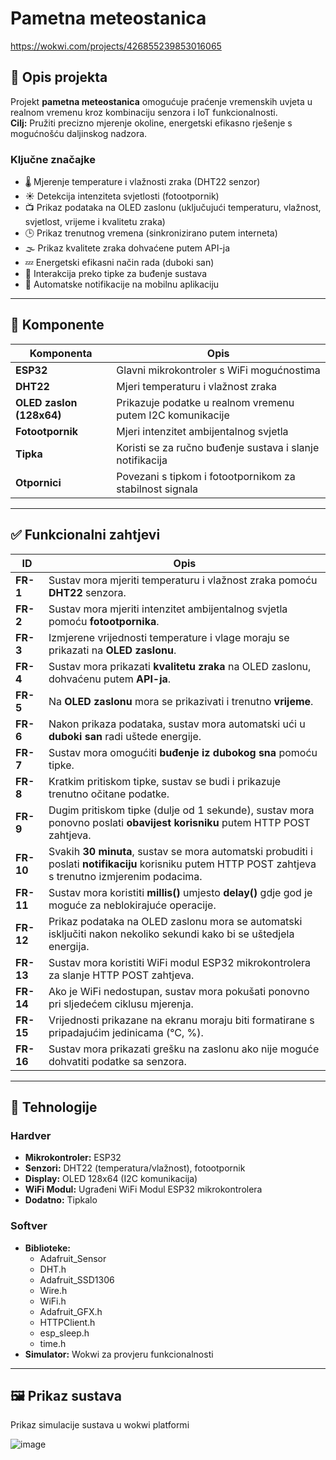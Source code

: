 #  Pametna meteostanica
https://wokwi.com/projects/426855239853016065

## 📌 Opis projekta

Projekt **pametna meteostanica** omogućuje praćenje vremenskih uvjeta u realnom vremenu kroz kombinaciju senzora i IoT funkcionalnosti.  
**Cilj:** Pružiti precizno mjerenje okoline, energetski efikasno rješenje s mogućnošću daljinskog nadzora.

### Ključne značajke

- 🌡️ Mjerenje temperature i vlažnosti zraka (DHT22 senzor)
- ☀️ Detekcija intenziteta svjetlosti (fotootpornik)
- 📺 Prikaz podataka na OLED zaslonu (uključujući temperaturu, vlažnost, svjetlost, vrijeme i kvalitetu zraka)
- 🕒 Prikaz trenutnog vremena (sinkronizirano putem interneta)
- 🌫️ Prikaz kvalitete zraka dohvaćene putem API-ja
- 💤 Energetski efikasni način rada (duboki san)
- 🔘 Interakcija preko tipke za buđenje sustava
- 📲 Automatske notifikacije na mobilnu aplikaciju

---

## 🔌 Komponente

| Komponenta             | Opis |
|------------------------|------|
| **ESP32**              | Glavni mikrokontroler s WiFi mogućnostima |
| **DHT22**              | Mjeri temperaturu i vlažnost zraka |
| **OLED zaslon (128x64)** | Prikazuje podatke u realnom vremenu putem I2C komunikacije |
| **Fotootpornik**       | Mjeri intenzitet ambijentalnog svjetla |
| **Tipka**              | Koristi se za ručno buđenje sustava i slanje notifikacija |
| **Otpornici**          | Povezani s tipkom i fotootpornikom za stabilnost signala |

---

## ✅ Funkcionalni zahtjevi

| ID       | Opis |
|----------|------|
| **FR-1**  | Sustav mora mjeriti temperaturu i vlažnost zraka pomoću **DHT22** senzora. |
| **FR-2**  | Sustav mora mjeriti intenzitet ambijentalnog svjetla pomoću **fotootpornika**. |
| **FR-3**  | Izmjerene vrijednosti temperature i vlage moraju se prikazati na **OLED zaslonu**. |
| **FR-4**  | Sustav mora prikazati **kvalitetu zraka** na OLED zaslonu, dohvaćenu putem **API-ja**. |
| **FR-5**  | Na **OLED zaslonu** mora se prikazivati i trenutno **vrijeme**. |
| **FR-6**  | Nakon prikaza podataka, sustav mora automatski ući u **duboki san** radi uštede energije. |
| **FR-7**  | Sustav mora omogućiti **buđenje iz dubokog sna** pomoću tipke. |
| **FR-8**  | Kratkim pritiskom tipke, sustav se budi i prikazuje trenutno očitane podatke. |
| **FR-9**  | Dugim pritiskom tipke (dulje od 1 sekunde), sustav mora ponovno poslati **obavijest korisniku** putem HTTP POST zahtjeva. |
| **FR-10** | Svakih **30 minuta**, sustav se mora automatski probuditi i poslati **notifikaciju** korisniku putem HTTP POST zahtjeva s trenutno izmjerenim podacima. |
| **FR-11** | Sustav mora koristiti **millis()** umjesto **delay()** gdje god je moguće za neblokirajuće operacije. |
| **FR-12** | Prikaz podataka na OLED zaslonu mora se automatski isključiti nakon nekoliko sekundi kako bi se uštedjela energija. |
| **FR-13** | Sustav mora koristiti WiFi modul ESP32 mikrokontrolera za slanje HTTP POST zahtjeva. |
| **FR-14** | Ako je WiFi nedostupan, sustav mora pokušati ponovno pri sljedećem ciklusu mjerenja. |
| **FR-15** | Vrijednosti prikazane na ekranu moraju biti formatirane s pripadajućim jedinicama (°C, %). |
| **FR-16** | Sustav mora prikazati grešku na zaslonu ako nije moguće dohvatiti podatke sa senzora. |

---

## 🔧 Tehnologije

### Hardver

- **Mikrokontroler:** ESP32
- **Senzori:** DHT22 (temperatura/vlažnost), fotootpornik
- **Display:** OLED 128x64 (I2C komunikacija)
- **WiFi Modul:** Ugrađeni WiFi Modul ESP32 mikrokontrolera
- **Dodatno:** Tipkalo

### Softver

- **Biblioteke:** 
  - Adafruit_Sensor
  - DHT.h 
  - Adafruit_SSD1306
  - Wire.h
  - WiFi.h
  - Adafruit_GFX.h
  - HTTPClient.h
  - esp_sleep.h
  - time.h
- **Simulator:** Wokwi za provjeru funkcionalnosti

---

## 🖼️ Prikaz sustava

Prikaz simulacije sustava u wokwi platformi

![image](https://github.com/user-attachments/assets/71e21156-3d1f-4257-93b1-0a4159c83916)

